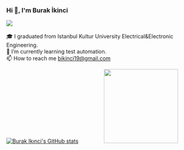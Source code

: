 ### Hi 👋, I'm Burak İkinci  
![](https://komarev.com/ghpvc/?username=your-github-burakikinci&color=brightgreen) <br />   
🎓 I graduated from Istanbul Kultur University Electrical&Electronic Engineering.  <br />
🌱 I’m currently learning test automation.<br />
📫 How to reach me bikinci19@gmail.com  

[![Burak Ikınci's GitHub stats](https://github-readme-stats.vercel.app/api?username=burakikinci)](https://github.com/burakikinci/github-readme-stats) &nbsp;&nbsp;&nbsp;&nbsp;&nbsp;&nbsp;&nbsp;&nbsp;&nbsp;&nbsp;&nbsp;&nbsp;&nbsp;&nbsp;&nbsp;&nbsp;<img src="https://media2.giphy.com/media/3o7WTL4qQCbbLLV2Pm/giphy.gif?cid=ecf05e47u9y1mxy0f76r6izfv6wswd04k92yy4f7wt0p7i4c&rid=giphy.gif&ct=g" width="195" height="195" />

<!--- [![Top Langs](https://github-readme-stats.vercel.app/api/top-langs/?username=burakikinci)](https://github.com/burakikinci/github-readme-stats) ---> 





